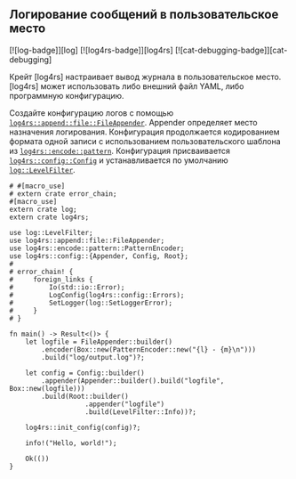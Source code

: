 ## Логирование сообщений в пользовательское место

[![log-badge]][log] [![log4rs-badge]][log4rs] [![cat-debugging-badge]][cat-debugging]

Крейт [log4rs] настраивает вывод журнала в пользовательское место. [log4rs]
может использовать либо внешний файл YAML, либо программную конфигурацию.

Создайте конфигурацию логов с помощью [`log4rs::append::file::FileAppender`].
Appender определяет место назначения логирования. Конфигурация продолжается кодированием 
формата одной записи с использованием пользовательского шаблона из 
[`log4rs::encode::pattern`]. Конфигурация присваивается [`log4rs::config::Config`]
и устанавливается по умолчанию [`log::LevelFilter`].

```rust,no_run
# #[macro_use]
# extern crate error_chain;
#[macro_use]
extern crate log;
extern crate log4rs;

use log::LevelFilter;
use log4rs::append::file::FileAppender;
use log4rs::encode::pattern::PatternEncoder;
use log4rs::config::{Appender, Config, Root};
#
# error_chain! {
#     foreign_links {
#         Io(std::io::Error);
#         LogConfig(log4rs::config::Errors);
#         SetLogger(log::SetLoggerError);
#     }
# }

fn main() -> Result<()> {
    let logfile = FileAppender::builder()
        .encoder(Box::new(PatternEncoder::new("{l} - {m}\n")))
        .build("log/output.log")?;

    let config = Config::builder()
        .appender(Appender::builder().build("logfile", Box::new(logfile)))
        .build(Root::builder()
                   .appender("logfile")
                   .build(LevelFilter::Info))?;

    log4rs::init_config(config)?;

    info!("Hello, world!");

    Ok(())
}
```

[`log4rs::append::file::FileAppender`]: https://docs.rs/log4rs/*/log4rs/append/file/struct.FileAppender.html
[`log4rs::config::Config`]: https://docs.rs/log4rs/*/log4rs/config/struct.Config.html
[`log4rs::encode::pattern`]: https://docs.rs/log4rs/*/log4rs/encode/pattern/index.html
[`log::LevelFilter`]: https://docs.rs/log/*/log/enum.LevelFilter.html
